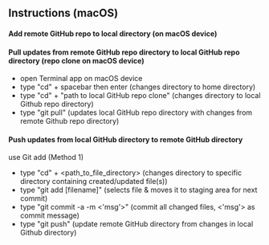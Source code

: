 
## Instructions (macOS)

#### Add remote GitHub repo to local directory (on macOS device)

#### Pull updates from remote GitHub repo directory to local GitHub repo directory (repo clone on macOS device)
* open Terminal app on macOS device
* type "cd" + spacebar then enter (changes directory to home directory)
* type "cd" + "path to local GitHub repo clone" (changes directory to local Github repo directory)
* type "git pull" (updates local GitHub repo directory with changes from remote Github repo directory)

#### Push updates from local GitHub directory to remote GitHub directory
use Git add (Method 1)
* type "cd" + <path_to_file_directory> (changes directory to specific directory containing created/updated file(s))
* type "git add [filename]" (selects file & moves it to staging area for next commit)
* type "git commit -a -m <'msg'>" (commit all changed files, <'msg'> as commit message)
* type "git push" (update remote GitHub directory from changes in local Github directory)

